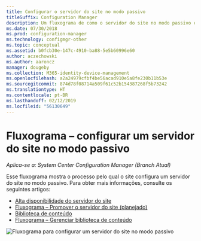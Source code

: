 ```yaml
---
title: Configurar o servidor do site no modo passivo
titleSuffix: Configuration Manager
description: Um fluxograma de como o servidor do site no modo passivo está configurado no Configuration Manager.
ms.date: 07/30/2018
ms.prod: configuration-manager
ms.technology: configmgr-other
ms.topic: conceptual
ms.assetid: b0fcb30e-147c-4910-ba88-5e5b60996e60
author: aczechowski
ms.author: aaroncz
manager: dougeby
ms.collection: M365-identity-device-management
ms.openlocfilehash: a2a24979cfbf4be56acad910e5a8fe230b11b53e
ms.sourcegitcommit: 874d78f08714a509f61c52b154387268f5b73242
ms.translationtype: HT
ms.contentlocale: pt-BR
ms.lasthandoff: 02/12/2019
ms.locfileid: "56130649"
---
```

# <a name="flowchart---set-up-a-site-server-in-passive-mode"></a>Fluxograma – configurar um servidor do site no modo passivo

*Aplica-se a: System Center Configuration Manager (Branch Atual)*

Esse fluxograma mostra o processo pelo qual o site configura um servidor do site no modo passivo. Para obter mais informações, consulte os seguintes artigos:  
- [Alta disponibilidade do servidor do site](/sccm/core/servers/deploy/configure/site-server-high-availability)
- [Fluxograma – Promover o servidor do site (planejado)](/sccm/core/servers/deploy/configure/promote-site-server-flowchart)
- [Biblioteca de conteúdo](/sccm/core/plan-design/hierarchy/the-content-library)
- [Fluxograma – Gerenciar biblioteca de conteúdo](/sccm/core/plan-design/hierarchy/manage-content-library-flowchart)


![Fluxograma para configurar um servidor do site no modo passivo](media/passive-site-server-setup.png)
